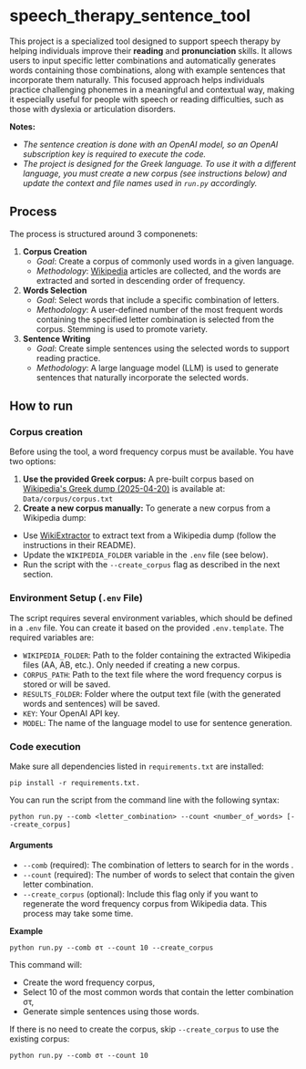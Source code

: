 # speech_therapy_sentence_tool
This project is a specialized tool designed to support speech therapy by helping individuals improve their **reading** and **pronunciation** skills. It allows users to input specific letter combinations and automatically generates words containing those combinations, along with example sentences that incorporate them naturally. This focused approach helps individuals practice challenging phonemes in a meaningful and contextual way, making it especially useful for people with speech or reading difficulties, such as those with dyslexia or articulation disorders.

**Notes:**
- *The sentence creation is done with an OpenAI model, so an OpenAI subscription key is required to execute the code.*
- *The project is designed for the Greek language. To use it with a different language, you must create a new corpus (see instructions below) and update the context and file names used in `run.py` accordingly.*

## Process
The process is structured around 3 componenets:
1. **Corpus Creation**
    - *Goal*: Create a corpus of commonly used words in a given language.
    - *Methodology*: [Wikipedia](https://www.wikipedia.org/) articles are collected, and the words are extracted and sorted in descending order of frequency.
2. **Words Selection**
    - *Goal*: Select words that include a specific combination of letters.
    - *Methodology*: A user-defined number of the most frequent words containing the specified letter combination is selected from the corpus. Stemming is used to promote variety.
3. **Sentence Writing**
    - *Goal*: Create simple sentences using the selected words to support reading practice.
    - *Methodology*: A large language model (LLM) is used to generate sentences that naturally incorporate the selected words.

## How to run

### Corpus creation
Before using the tool, a word frequency corpus must be available. You have two options:
1) **Use the provided Greek corpus:**
A pre-built corpus based on [Wikipedia's Greek dump (2025-04-20)](https://dumps.wikimedia.org/elwiki/20250420/) is available at: `Data/corpus/corpus.txt`
2) **Create a new corpus manually:**
To generate a new corpus from a Wikipedia dump:
- Use [WikiExtractor](https://github.com/attardi/wikiextractor/tree/master) to extract text from a Wikipedia dump (follow the instructions in their README).
- Update the `WIKIPEDIA_FOLDER` variable in the `.env` file (see below).
- Run the script with the `--create_corpus` flag as described in the next section.

### Environment Setup (`.env` File)
The script requires several environment variables, which should be defined in a `.env` file. You can create it based on the provided `.env.template`. The required variables are:

- `WIKIPEDIA_FOLDER`: Path to the folder containing the extracted Wikipedia files (AA, AB, etc.). Only needed if creating a new corpus.
- `CORPUS_PATH`: Path to the text file where the word frequency corpus is stored or will be saved.
- `RESULTS_FOLDER`: Folder where the output text file (with the generated words and sentences) will be saved.
- `KEY`: Your OpenAI API key.
- `MODEL`: The name of the language model to use for sentence generation.

### Code execution
Make sure all dependencies listed in `requirements.txt` are installed:
```
pip install -r requirements.txt.
```
You can run the script from the command line with the following syntax:
```
python run.py --comb <letter_combination> --count <number_of_words> [--create_corpus]
```

#### Arguments
- `--comb` (required): The combination of letters to search for in the words .
- `--count` (required): The number of words to select that contain the given letter combination.
- `--create_corpus` (optional): Include this flag only if you want to regenerate the word frequency corpus from Wikipedia data. This process may take some time.

**Example**
```
python run.py --comb στ --count 10 --create_corpus
```
This command will:
- Create the word frequency corpus,
- Select 10 of the most common words that contain the letter combination στ,
- Generate simple sentences using those words.

If there is no need to create the corpus, skip `--create_corpus` to use the existing corpus:
```
python run.py --comb στ --count 10
```